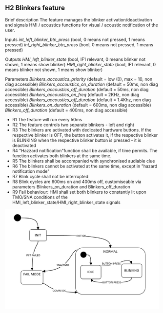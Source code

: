 ## H2 Blinkers feature

Brief description
The feature manages the blinker activation/deactivation and signals HMI / acoustics functions for visual / acoustic notification of the user.

Inputs
_int_left_blinker_btn_press_  (bool, 0 means not pressed, 1 means pressed)
_int_right_blinker_btn_press_ (bool, 0 means not pressed, 1 means pressed)

Outputs
_HMI_left_blinker_state_ (bool, IF1 relevant, 0 means blinker not shown, 1 means show blinker)
_HMI_right_blinker_state_ (bool, IF1 relevant, 0 means blinker not shown, 1 means show blinker)

Parameters
_Blinkers_accoustics_priority_ (default = low (0), max = 10, non diag accessible)
_Blinkers_accoustics_on_duration_ (default = 50ms, non diag accessible)
_Blinkers_accoustics_off_duration_ (default = 50ms, non diag accessible)
_Blinkers_accoustics_on_freq_ (default = 2KHz, non diag accessible)
_Blinkers_accoustics_off_duration_ (default = 1.4Khz, non diag accessible)
_Blinkers_on_duration_ (default = 600ms, non diag accessible)
_Blinkers_off_duration_ (default = 400ms, non diag accessible)

* R1 The feature will run every 50ms
* R2 The feature controls two separate blinkers - left and right
* R3 The blinkers are activated with dedicated hardware buttons. If the respective blinker is OFF, the button activates it, if the respective blinker is BLINKING when the respective blinker button is pressed - it is deactivated
* R4 "Hazzard notification"function shall be available, if time permits. The function activates both blinkers at the same time.
* R5 The blinkers shall be accompanied with synchronised audiable clue
* R6 The blinkers cannot be activated at the same time, except in "hazard notification mode"
* R7 Blink cycle shall not be interrupted
* R8 Blink cycles are 600ms on and 400ms off, customiseable via parameters Blinkers_on_duration and Blinkers_off_duration
* R9 Fail behaviour: HMI shall set both blinkers to constantly lit upon TMO/SNA conditions of the HMI_left_blinker_state/HMI_right_blinker_state signals


![alt text](https://github.com/VisteonSofia/practice2/raw/master/requirements/img/blinkers_state_machine.PNG "Blinkers")

